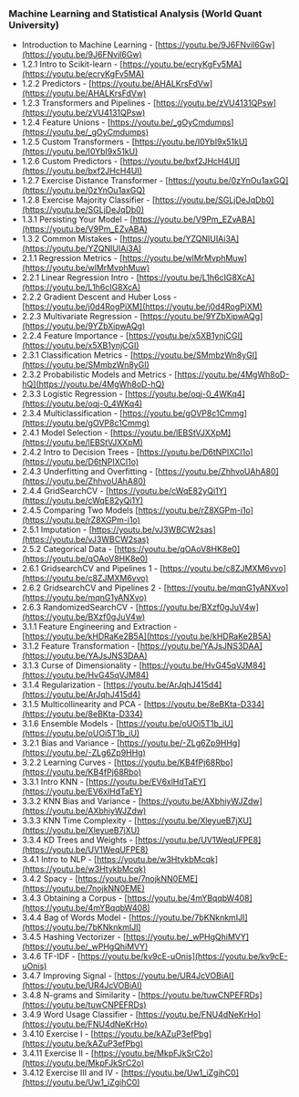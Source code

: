 ### Machine Learning and Statistical Analysis (World Quant University)

- Introduction to Machine Learning - [https://youtu.be/9J6FNvil6Gw](https://youtu.be/9J6FNvil6Gw)
- 1.2.1 Intro to Scikit-learn	- [https://youtu.be/ecryKgFv5MA](https://youtu.be/ecryKgFv5MA)
- 1.2.2 Predictors	- [https://youtu.be/AHALKrsFdVw](https://youtu.be/AHALKrsFdVw)
- 1.2.3 Transformers and Pipelines -	[https://youtu.be/zVU4131QPsw](https://youtu.be/zVU4131QPsw)
- 1.2.4 Feature Unions	- [https://youtu.be/_gOyCmdumps](https://youtu.be/_gOyCmdumps)
- 1.2.5 Custom Transformers	- [https://youtu.be/I0YbI9x51kU](https://youtu.be/I0YbI9x51kU)
- 1.2.6 Custom Predictors	- [https://youtu.be/bxf2JHcH4UI](https://youtu.be/bxf2JHcH4UI)
- 1.2.7 Exercise Distance Transformer	- [https://youtu.be/0zYnOu1axGQ](https://youtu.be/0zYnOu1axGQ)
- 1.2.8 Exercise Majority Classifier	- [https://youtu.be/SGLjDeJqDb0](https://youtu.be/SGLjDeJqDb0)
- 1.3.1 Persisting Your Model	- [https://youtu.be/V9Pm_EZvABA](https://youtu.be/V9Pm_EZvABA)
- 1.3.2 Common Mistakes	- [https://youtu.be/YZQNIUIAi3A](https://youtu.be/YZQNIUIAi3A)
- 2.1.1 Regression Metrics	- [https://youtu.be/wlMrMvphMuw](https://youtu.be/wlMrMvphMuw)
- 2.2.1 Linear Regression Intro	- [https://youtu.be/L1h6cIG8XcA](https://youtu.be/L1h6cIG8XcA)
- 2.2.2 Gradient Descent and Huber Loss	- [https://youtu.be/j0d4RogPiXM](https://youtu.be/j0d4RogPiXM)
- 2.2.3 Multivariate Regression	- [https://youtu.be/9YZbXipwAQg](https://youtu.be/9YZbXipwAQg)
- 2.2.4 Feature Importance	- [https://youtu.be/x5XB1ynjCGI](https://youtu.be/x5XB1ynjCGI)
- 2.3.1 Classification Metrics	- [https://youtu.be/SMmbzWn8yGI](https://youtu.be/SMmbzWn8yGI)
- 2.3.2 Probabilistic Models and Metrics	- [https://youtu.be/4MgWh8oD-hQ](https://youtu.be/4MgWh8oD-hQ)
- 2.3.3 Logistic Regression	- [https://youtu.be/oqj-0_4WKq4](https://youtu.be/oqj-0_4WKq4)
- 2.3.4 Multiclassification	- [https://youtu.be/gOVP8c1Cmmg](https://youtu.be/gOVP8c1Cmmg)
- 2.4.1 Model Selection	- [https://youtu.be/lEBStVJXXpM](https://youtu.be/lEBStVJXXpM)
- 2.4.2 Intro to Decision Trees	- [https://youtu.be/D6tNPIXCI1o](https://youtu.be/D6tNPIXCI1o)
- 2.4.3 Underfitting and Overfitting	- [https://youtu.be/ZhhvoUAhA80](https://youtu.be/ZhhvoUAhA80)
- 2.4.4 GridSearchCV	- [https://youtu.be/cWqE82yQi1Y](https://youtu.be/cWqE82yQi1Y)
- 2.4.5 Comparing Two Models	[https://youtu.be/rZ8XGPm-i1o](https://youtu.be/rZ8XGPm-i1o)
- 2.5.1 Imputation	- [https://youtu.be/vJ3WBCW2sas](https://youtu.be/vJ3WBCW2sas)
- 2.5.2 Categorical Data	- [https://youtu.be/qOAoV8HK8e0](https://youtu.be/qOAoV8HK8e0)
- 2.6.1 GridsearchCV and Pipelines 1	- [https://youtu.be/c8ZJMXM6vvo](https://youtu.be/c8ZJMXM6vvo)
- 2.6.2 GridsearchCV and Pipelines 2	- [https://youtu.be/mqnG1yANXvo](https://youtu.be/mqnG1yANXvo)
- 2.6.3 RandomizedSearchCV	- [https://youtu.be/BXzf0gJuV4w](https://youtu.be/BXzf0gJuV4w)
- 3.1.1 Feature Engineering and Extraction - [https://youtu.be/kHDRaKe2B5A](https://youtu.be/kHDRaKe2B5A)
- 3.1.2 Feature Transformation - [https://youtu.be/YAJsJNS3DAA](https://youtu.be/YAJsJNS3DAA)
- 3.1.3 Curse of Dimensionality	- [https://youtu.be/HvG45qVJM84](https://youtu.be/HvG45qVJM84)
- 3.1.4 Regularization	- [https://youtu.be/ArJqhJ415d4](https://youtu.be/ArJqhJ415d4)
- 3.1.5 Multicollinearity and PCA	- [https://youtu.be/8eBKta-D334](https://youtu.be/8eBKta-D334)
- 3.1.6 Ensemble Models	- [https://youtu.be/oUOi5T1b_iU](https://youtu.be/oUOi5T1b_iU)
- 3.2.1 Bias and Variance	- [https://youtu.be/-ZLg6Zp9HHg](https://youtu.be/-ZLg6Zp9HHg)
- 3.2.2 Learning Curves	- [https://youtu.be/KB4fPj68Rbo](https://youtu.be/KB4fPj68Rbo)
- 3.3.1 Intro KNN	- [https://youtu.be/EV6xlHdTaEY](https://youtu.be/EV6xlHdTaEY)
- 3.3.2 KNN Bias and Variance	- [https://youtu.be/AXbhiyWJZdw](https://youtu.be/AXbhiyWJZdw)
- 3.3.3 KNN Time Complexity	- [https://youtu.be/XleyueB7jXU](https://youtu.be/XleyueB7jXU)
- 3.3.4 KD Trees and Weights	- [https://youtu.be/UV1WeqUFPE8](https://youtu.be/UV1WeqUFPE8)
- 3.4.1 Intro to NLP	- [https://youtu.be/w3HtykbMcqk](https://youtu.be/w3HtykbMcqk)
- 3.4.2 Spacy	- [https://youtu.be/7nojkNN0EME](https://youtu.be/7nojkNN0EME)
- 3.4.3 Obtaining a Corpus	- [https://youtu.be/4mYBqqbW408](https://youtu.be/4mYBqqbW408)
- 3.4.4 Bag of Words Model	- [https://youtu.be/7bKNknkmIJI](https://youtu.be/7bKNknkmIJI)
- 3.4.5 Hashing Vectorizer	- [https://youtu.be/_wPHgQhiMVY](https://youtu.be/_wPHgQhiMVY)
- 3.4.6 TF-IDF	- [https://youtu.be/kv9cE-uOnis](https://youtu.be/kv9cE-uOnis)
- 3.4.7 Improving Signal	- [https://youtu.be/UR4JcVOBiAI](https://youtu.be/UR4JcVOBiAI)
- 3.4.8 N-grams and Similarity	- [https://youtu.be/tuwCNPEFRDs](https://youtu.be/tuwCNPEFRDs)
- 3.4.9 Word Usage Classifier	- [https://youtu.be/FNU4dNeKrHo](https://youtu.be/FNU4dNeKrHo)
- 3.4.10 Exercise I	- [https://youtu.be/kAZuP3efPbg](https://youtu.be/kAZuP3efPbg)
- 3.4.11 Exercise II	- [https://youtu.be/MkpFJkSrC2o](https://youtu.be/MkpFJkSrC2o)
- 3.4.12 Exercise III and IV	- [https://youtu.be/Uw1_iZgihC0](https://youtu.be/Uw1_iZgihC0)
